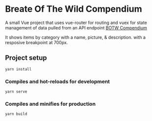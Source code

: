 # Breate Of The Wild Compendium
A small Vue project that uses vue-router for routing and vuex for state management of data pulled from an API endpoint [BOTW Compendium](https://github.com/gadhagod/Hyrule-Compendium-API)

It shows items by category with a name, picture, & description.  with a resposive breakpoint at 700px.

## Project setup
```
yarn install
```

### Compiles and hot-reloads for development
```
yarn serve
```

### Compiles and minifies for production
```
yarn build
```
